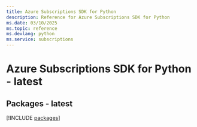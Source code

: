 ```yaml
---
title: Azure Subscriptions SDK for Python
description: Reference for Azure Subscriptions SDK for Python
ms.date: 03/10/2025
ms.topic: reference
ms.devlang: python
ms.service: subscriptions
---
```

# Azure Subscriptions SDK for Python - latest
## Packages - latest
[!INCLUDE [packages](subscriptions-index.md)]